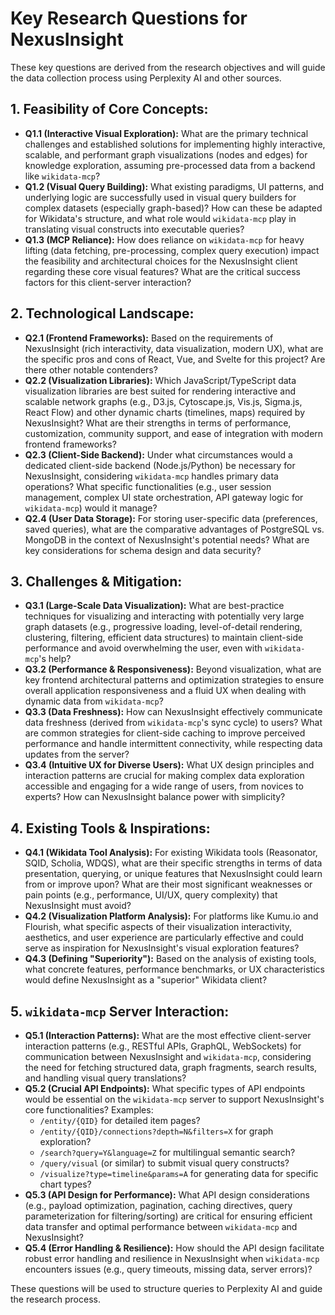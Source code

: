 # Key Research Questions for NexusInsight

These key questions are derived from the research objectives and will guide the data collection process using Perplexity AI and other sources.

## 1. Feasibility of Core Concepts:

*   **Q1.1 (Interactive Visual Exploration):** What are the primary technical challenges and established solutions for implementing highly interactive, scalable, and performant graph visualizations (nodes and edges) for knowledge exploration, assuming pre-processed data from a backend like `wikidata-mcp`?
*   **Q1.2 (Visual Query Building):** What existing paradigms, UI patterns, and underlying logic are successfully used in visual query builders for complex datasets (especially graph-based)? How can these be adapted for Wikidata's structure, and what role would `wikidata-mcp` play in translating visual constructs into executable queries?
*   **Q1.3 (MCP Reliance):** How does reliance on `wikidata-mcp` for heavy lifting (data fetching, pre-processing, complex query execution) impact the feasibility and architectural choices for the NexusInsight client regarding these core visual features? What are the critical success factors for this client-server interaction?

## 2. Technological Landscape:

*   **Q2.1 (Frontend Frameworks):** Based on the requirements of NexusInsight (rich interactivity, data visualization, modern UX), what are the specific pros and cons of React, Vue, and Svelte for this project? Are there other notable contenders?
*   **Q2.2 (Visualization Libraries):** Which JavaScript/TypeScript data visualization libraries are best suited for rendering interactive and scalable network graphs (e.g., D3.js, Cytoscape.js, Vis.js, Sigma.js, React Flow) and other dynamic charts (timelines, maps) required by NexusInsight? What are their strengths in terms of performance, customization, community support, and ease of integration with modern frontend frameworks?
*   **Q2.3 (Client-Side Backend):** Under what circumstances would a dedicated client-side backend (Node.js/Python) be necessary for NexusInsight, considering `wikidata-mcp` handles primary data operations? What specific functionalities (e.g., user session management, complex UI state orchestration, API gateway logic for `wikidata-mcp`) would it manage?
*   **Q2.4 (User Data Storage):** For storing user-specific data (preferences, saved queries), what are the comparative advantages of PostgreSQL vs. MongoDB in the context of NexusInsight's potential needs? What are key considerations for schema design and data security?

## 3. Challenges & Mitigation:

*   **Q3.1 (Large-Scale Data Visualization):** What are best-practice techniques for visualizing and interacting with potentially very large graph datasets (e.g., progressive loading, level-of-detail rendering, clustering, filtering, efficient data structures) to maintain client-side performance and avoid overwhelming the user, even with `wikidata-mcp`'s help?
*   **Q3.2 (Performance & Responsiveness):** Beyond visualization, what are key frontend architectural patterns and optimization strategies to ensure overall application responsiveness and a fluid UX when dealing with dynamic data from `wikidata-mcp`?
*   **Q3.3 (Data Freshness):** How can NexusInsight effectively communicate data freshness (derived from `wikidata-mcp`'s sync cycle) to users? What are common strategies for client-side caching to improve perceived performance and handle intermittent connectivity, while respecting data updates from the server?
*   **Q3.4 (Intuitive UX for Diverse Users):** What UX design principles and interaction patterns are crucial for making complex data exploration accessible and engaging for a wide range of users, from novices to experts? How can NexusInsight balance power with simplicity?

## 4. Existing Tools & Inspirations:

*   **Q4.1 (Wikidata Tool Analysis):** For existing Wikidata tools (Reasonator, SQID, Scholia, WDQS), what are their specific strengths in terms of data presentation, querying, or unique features that NexusInsight could learn from or improve upon? What are their most significant weaknesses or pain points (e.g., performance, UI/UX, query complexity) that NexusInsight must avoid?
*   **Q4.2 (Visualization Platform Analysis):** For platforms like Kumu.io and Flourish, what specific aspects of their visualization interactivity, aesthetics, and user experience are particularly effective and could serve as inspiration for NexusInsight's visual exploration features?
*   **Q4.3 (Defining "Superiority"):** Based on the analysis of existing tools, what concrete features, performance benchmarks, or UX characteristics would define NexusInsight as a "superior" Wikidata client?

## 5. `wikidata-mcp` Server Interaction:

*   **Q5.1 (Interaction Patterns):** What are the most effective client-server interaction patterns (e.g., RESTful APIs, GraphQL, WebSockets) for communication between NexusInsight and `wikidata-mcp`, considering the need for fetching structured data, graph fragments, search results, and handling visual query translations?
*   **Q5.2 (Crucial API Endpoints):** What specific types of API endpoints would be essential on the `wikidata-mcp` server to support NexusInsight's core functionalities? Examples:
    *   `/entity/{QID}` for detailed item pages?
    *   `/entity/{QID}/connections?depth=N&filters=X` for graph exploration?
    *   `/search?query=Y&language=Z` for multilingual semantic search?
    *   `/query/visual` (or similar) to submit visual query constructs?
    *   `/visualize?type=timeline&params=A` for generating data for specific chart types?
*   **Q5.3 (API Design for Performance):** What API design considerations (e.g., payload optimization, pagination, caching directives, query parameterization for filtering/sorting) are critical for ensuring efficient data transfer and optimal performance between `wikidata-mcp` and NexusInsight?
*   **Q5.4 (Error Handling & Resilience):** How should the API design facilitate robust error handling and resilience in NexusInsight when `wikidata-mcp` encounters issues (e.g., query timeouts, missing data, server errors)?

These questions will be used to structure queries to Perplexity AI and guide the research process.